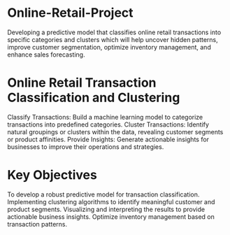 # Online-Retail-Project
Developing a predictive model that classifies online retail transactions into specific categories and clusters which will help uncover hidden patterns, improve customer segmentation, optimize inventory management, and enhance sales forecasting.
# Online Retail Transaction Classification and Clustering
Classify Transactions: Build a machine learning model to categorize transactions into predefined categories.
Cluster Transactions: Identify natural groupings or clusters within the data, revealing customer segments or product affinities.
Provide Insights: Generate actionable insights for businesses to improve their operations and strategies.

# Key Objectives
To develop a robust predictive model for transaction classification.
Implementing clustering algorithms to identify meaningful customer and product segments.
Visualizing and interpreting the results to provide actionable business insights.
Optimize inventory management based on transaction patterns.
